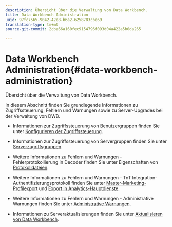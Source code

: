 ```yaml
---
description: Übersicht über die Verwaltung von Data Workbench.
title: Data Workbench Administration
uuid: 97fc7565-9042-42e8-b6a2-6258783cbe69
translation-type: tm+mt
source-git-commit: 2cba66a160fec9154796f093d04a422a5b0da265

---
```



# Data Workbench Administration{#data-workbench-administration}

Übersicht über die Verwaltung von Data Workbench.

In diesem Abschnitt finden Sie grundlegende Informationen zu Zugriffssteuerung, Fehlern und Warnungen sowie zu Server-Upgrades bei der Verwaltung von DWB.

* Informationen zur Zugriffssteuerung von Benutzergruppen finden Sie unter [Konfigurieren der Zugriffssteuerung](https://docs.adobe.com/content/help/en/data-workbench/using/server-admin-install/admin-dwb-server/access-control/c-config-acs-ctrl.html).
* Informationen zur Zugriffssteuerung von Servergruppen finden Sie unter [Serverzugriffsgruppen](https://docs.adobe.com/content/help/en/data-workbench/using/server-admin-install/admin-dwb-server/access-control/c-undst-acc-lvls.html).
* Weitere Informationen zu Fehlern und Warnungen - Fehlerprotokollierung in Decoder finden Sie unter Eigenschaften von [Protokolldateien](https://docs.adobe.com/content/help/en/data-workbench/using/dataset/log-proc-config-file/c-log-sources.html).
* Weitere Informationen zu Fehlern und Warnungen - TnT Integration-Authentifizierungsprotokoll finden Sie unter [Master-Marketing-Profilexport](https://docs.adobe.com/help/en/data-workbench/using/client/export-data/dwb-crs-integration.html) und [Export in Analytics-Hauptdienste](https://docs.adobe.com/help/en/data-workbench/using/client/export-data/dwb-crs-integration.html).

* Weitere Informationen zu Fehlern und Warnungen - Administrative Warnungen finden Sie unter [Administrative Warnungen](https://docs.adobe.com/content/help/en/data-workbench/using/server-admin-install/config-settings/c-admin-alts-cfg-stgs.html).
* Informationen zu Serveraktualisierungen finden Sie unter [Aktualisieren von Data Workbench](https://docs.adobe.com/content/help/en/data-workbench/using/install/upgrade-dwb/c-upgrd-ins.html).

